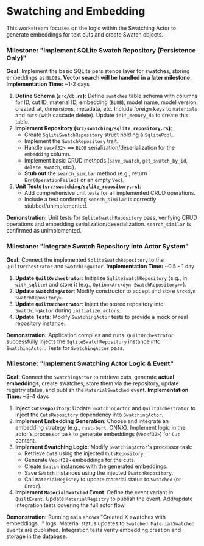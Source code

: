 # Swatching and Embedding

This workstream focuses on the logic within the Swatching Actor to generate embeddings for text cuts and create Swatch objects.

### Milestone: "Implement SQLite Swatch Repository (Persistence Only)"

**Goal:** Implement the basic SQLite persistence layer for swatches, storing embeddings as `BLOB`s. **Vector search will be handled in a later milestone.**
**Implementation Time:** ~1-2 days

1.  **Define Schema (`src/db.rs`)**: Define `swatches` table schema with columns for ID, cut ID, material ID, embedding (`BLOB`), model name, model version, created_at, dimensions, metadata, etc. Include foreign keys to `materials` and `cuts` (with cascade delete). Update `init_memory_db` to create this table.
2.  **Implement Repository (`src/swatching/sqlite_repository.rs`)**:
    - Create `SqliteSwatchRepository` struct holding a `SqlitePool`.
    - Implement the `SwatchRepository` trait.
    - Handle `Vec<f32>` <=> `BLOB` serialization/deserialization for the `embedding` column.
    - Implement basic CRUD methods (`save_swatch`, `get_swatch_by_id`, `delete_swatch`, etc.).
    - **Stub out** the `search_similar` method (e.g., return `Err(OperationFailed)` or an empty `Vec`).
3.  **Unit Tests (`src/swatching/sqlite_repository.rs`)**:
    - Add comprehensive unit tests for all implemented CRUD operations.
    - Include a test confirming `search_similar` is correctly stubbed/unimplemented.

**Demonstration:** Unit tests for `SqliteSwatchRepository` pass, verifying CRUD operations and embedding serialization/deserialization. `search_similar` is confirmed as unimplemented.

### Milestone: "Integrate Swatch Repository into Actor System"

**Goal:** Connect the implemented `SqliteSwatchRepository` to the `QuiltOrchestrator` and `SwatchingActor`.
**Implementation Time:** ~0.5 - 1 day

1.  **Update `QuiltOrchestrator`**: Initialize `SqliteSwatchRepository` (e.g., in `with_sqlite`) and store it (e.g., `Option<Arc<dyn SwatchRepository>>`).
2.  **Update `SwatchingActor`**: Modify constructor to accept and store `Arc<dyn SwatchRepository>`.
3.  **Update `QuiltOrchestrator`**: Inject the stored repository into `SwatchingActor` during `initialize_actors`.
4.  **Update Tests**: Modify `SwatchingActor` tests to provide a mock or real repository instance.

**Demonstration:** Application compiles and runs. `QuiltOrchestrator` successfully injects the `SqliteSwatchRepository` instance into `SwatchingActor`. Tests for `SwatchingActor` pass.

### Milestone: "Implement Swatching Actor Logic & Event"

**Goal:** Connect the `SwatchingActor` to retrieve cuts, generate **actual embeddings**, create swatches, store them via the repository, update registry status, and publish the `MaterialSwatched` event.
**Implementation Time:** ~3-4 days

1.  **Inject `CutsRepository`**: Update `SwatchingActor` and `QuiltOrchestrator` to inject the `CutsRepository` dependency into `SwatchingActor`.
2.  **Implement Embedding Generation**: Choose and integrate an embedding strategy (e.g., `rust-bert`, ONNX). Implement logic in the actor's processor task to generate embeddings (`Vec<f32>`) for `Cut` content.
3.  **Implement Swatching Logic**: Modify `SwatchingActor`'s processor task:
    - Retrieve `Cut`s using the injected `CutsRepository`.
    - Generate `Vec<f32>` embeddings for the cuts.
    - Create `Swatch` instances with the generated embeddings.
    - Save `Swatch` instances using the injected `SwatchRepository`.
    - Call `MaterialRegistry` to update material status to `Swatched` (or `Error`).
4.  **Implement `MaterialSwatched` Event**: Define the event variant in `QuiltEvent`. Update `MaterialRegistry` to publish the event. Add/update integration tests covering the full actor flow.

**Demonstration:** Running `main` shows "Created X swatches with embeddings..." logs. Material status updates to `Swatched`. `MaterialSwatched` events are published. Integration tests verify embedding creation and storage in the database.
